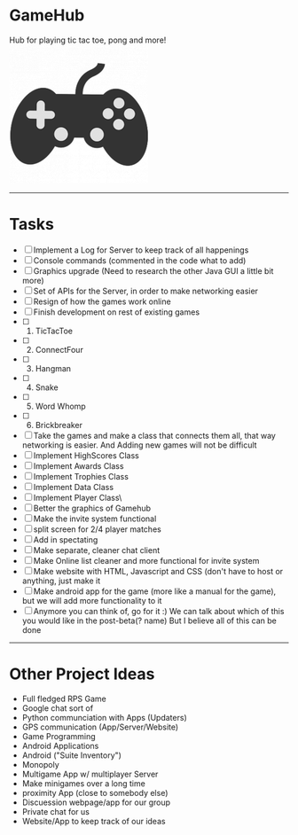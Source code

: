 # GameHub
Hub for playing tic tac toe, pong and more!
<img src="/GameHub/gamepad.png" width="250">

______________________________________________________________________________________________________
# Tasks
- [ ] Implement a Log for Server to keep track of all happenings
- [ ] Console commands (commented in the code what to add)
- [ ] Graphics upgrade (Need to research the other Java GUI a little bit more)
- [ ] Set of APIs for the Server, in order to make networking easier
- [ ] Resign of how the games work online
- [ ] Finish development on rest of existing games
- [ ] 1) TicTacToe
- [ ] 2) ConnectFour
- [ ] 3) Hangman
- [ ] 4) Snake
- [ ] 5) Word Whomp
- [ ] 6) Brickbreaker
- [ ] Take the games and make a class that connects them all, that way networking is easier. And Adding new games will not be difficult
- [ ] Implement HighScores Class
- [ ] Implement Awards Class
- [ ] Implement Trophies Class
- [ ] Implement Data Class
- [ ] Implement Player Class\
- [ ] Better the graphics of Gamehub
- [ ] Make the invite system functional
- [ ] split screen for 2/4 player matches
- [ ] Add in spectating
- [ ] Make separate, cleaner chat client
- [ ] Make Online list cleaner and more functional for invite system
- [ ] Make website with HTML, Javascript and CSS (don't have to host or anything, just make it
- [ ] Make android app for the game (more like a manual for the game), but we will add more functionality to it
- [ ] Anymore you can think of, go for it :) We can talk about which of this you would like in the post-beta(? name) But I believe all of this can be done

______________________________________________________________________________________________________
# Other Project Ideas
-  Full fledged RPS Game
-  Google chat sort of
-  Python communciation with Apps (Updaters)
-  GPS communication (App/Server/Website)
-  Game Programming
-  Android Applications
-  Android ("Suite Inventory")
-  Monopoly
-  Multigame App w/ multiplayer Server
-  Make minigames over a long time
-  proximity App (close to somebody else)
-  Discuession webpage/app for our group
- Private chat for us
-  Website/App to keep track of our ideas

